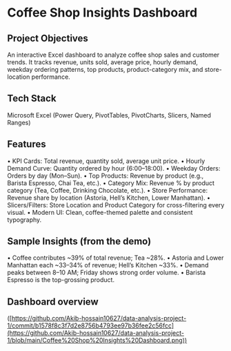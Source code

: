 # Coffee Shop Insights Dashboard 
## Project Objectives 
An interactive Excel dashboard to analyze coffee shop sales and customer trends. It tracks revenue, units sold, average price, hourly demand, weekday ordering patterns, top products, product-category mix, and store-location performance.
## Tech Stack
Microsoft Excel (Power Query, PivotTables, PivotCharts, Slicers, Named Ranges)
## Features
•	KPI Cards: Total revenue, quantity sold, average unit price.
•	Hourly Demand Curve: Quantity ordered by hour (6:00–18:00).
•	Weekday Orders: Orders by day (Mon–Sun).
•	Top Products: Revenue by product (e.g., Barista Espresso, Chai Tea, etc.).
•	Category Mix: Revenue % by product category (Tea, Coffee, Drinking Chocolate, etc.).
•	Store Performance: Revenue share by location (Astoria, Hell’s Kitchen, Lower Manhattan).
•	Slicers/Filters: Store Location and Product Category for cross-filtering every visual.
•	Modern UI: Clean, coffee-themed palette and consistent typography.
## Sample Insights (from the demo)
•	Coffee contributes ~39% of total revenue; Tea ~28%.
•	Astoria and Lower Manhattan each ~33–34% of revenue; Hell’s Kitchen ~33%.
•	Demand peaks between 8–10 AM; Friday shows strong order volume.
•	Barista Espresso is the top-grossing product.
## Dashboard overview
([https://github.com/Akib-hossain10627/data-analysis-project-1/commit/b1578f8c3f7d2e8756b4793ee97b36fee2c56fcc](https://github.com/Akib-hossain10627/data-analysis-project-1/blob/main/Coffee%20Shop%20Insights%20Dashboard.png))


